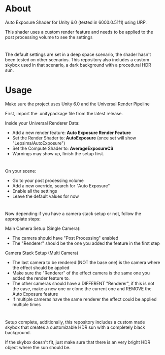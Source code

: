 # About
Auto Exposure Shader for Unity 6.0 (tested in 6000.0.51f1) using URP.

This shader uses a custom render feature and needs to be applied to the post processing volume to see the settings
#
The default settings are set in a deep space scenario, the shader hasn't been tested on other scenarios.
This repository also includes a custom skybox used in that scenario, a dark background with a procedural HDR sun.

# Usage
Make sure the project uses Unity 6.0 and the Universal Render Pipeline

First, import the .unitypackage file from the latest release.

Inside your Universal Renderer Data:
- Add a new render feature: **Auto Exposure Render Feature**
- Set the Render Shader to: **AutoExposure** (once set will show "Lepsima/AutoExposure")
- Set the Compute Shader to: **AverageExposureCS**
- Warnings may show up, finish the setup first.

#

On your scene:
- Go to your post processing volume
- Add a new override, search for "Auto Exposure"
- Enable all the settings
- Leave the default values for now

#

Now depending if you have a camera stack setup or not, follow the appropiate steps:

Main Camera Setup (Single Camera):
- The camera should have "Post Processing" enabled
- The "Renderer" should be the one you added the feature in the first step


Camera Stack Setup (Multi Camera)
- The last camera to be rendered (NOT the base one) is the camera where the effect should be applied
- Make sure the "Renderer" of the effect camera is the same one you added the render feature to.
- The other cameras should have a DIFFERENT "Renderer", if this is not the case, make a new one or clone the current one and REMOVE the Auto Exposure feature
- If multiple cameras have the same renderer the effect could be applied multiple times

#

Setup complete, additionally, this repository includes a custom made skybox that creates a customizable HDR sun with a completely black background.

If the skybox doesn't fit, just make sure that there is an very bright HDR object where the sun should be.
